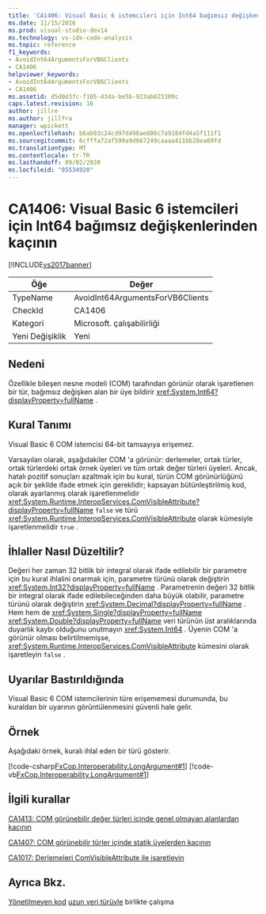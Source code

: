 ```yaml
---
title: 'CA1406: Visual Basic 6 istemcileri için Int64 bağımsız değişkenlerinden kaçının | Microsoft Docs'
ms.date: 11/15/2016
ms.prod: visual-studio-dev14
ms.technology: vs-ide-code-analysis
ms.topic: reference
f1_keywords:
- AvoidInt64ArgumentsForVB6Clients
- CA1406
helpviewer_keywords:
- AvoidInt64ArgumentsForVB6Clients
- CA1406
ms.assetid: d5d0d3fc-f105-43da-be5b-923ab023309c
caps.latest.revision: 16
author: jillre
ms.author: jillfra
manager: wpickett
ms.openlocfilehash: b6ab93c24cd97d498ae886c7a9184fd4a5f111f1
ms.sourcegitcommit: 6cfffa72af599a9d667249caaaa411bb28ea69fd
ms.translationtype: MT
ms.contentlocale: tr-TR
ms.lasthandoff: 09/02/2020
ms.locfileid: "85534920"
---
```

# <a name="ca1406-avoid-int64-arguments-for-visual-basic-6-clients"></a>CA1406: Visual Basic 6 istemcileri için Int64 bağımsız değişkenlerinden kaçının
[!INCLUDE[vs2017banner](../includes/vs2017banner.md)]

|Öğe|Değer|
|-|-|
|TypeName|AvoidInt64ArgumentsForVB6Clients|
|CheckId|CA1406|
|Kategori|Microsoft. çalışabilirliği|
|Yeni Değişiklik|Yeni|

## <a name="cause"></a>Nedeni
 Özellikle bileşen nesne modeli (COM) tarafından görünür olarak işaretlenen bir tür, bağımsız değişken alan bir üye bildirir <xref:System.Int64?displayProperty=fullName> .

## <a name="rule-description"></a>Kural Tanımı
 Visual Basic 6 COM istemcisi 64-bit tamsayıya erişemez.

 Varsayılan olarak, aşağıdakiler COM 'a görünür: derlemeler, ortak türler, ortak türlerdeki ortak örnek üyeleri ve tüm ortak değer türleri üyeleri. Ancak, hatalı pozitif sonuçları azaltmak için bu kural, türün COM görünürlüğünü açık bir şekilde ifade etmek için gereklidir; kapsayan bütünleştirilmiş kod, olarak ayarlanmış olarak işaretlenmelidir <xref:System.Runtime.InteropServices.ComVisibleAttribute?displayProperty=fullName> `false` ve türü <xref:System.Runtime.InteropServices.ComVisibleAttribute> olarak kümesiyle işaretlenmelidir `true` .

## <a name="how-to-fix-violations"></a>İhlaller Nasıl Düzeltilir?
 Değeri her zaman 32 bitlik bir integral olarak ifade edilebilir bir parametre için bu kural ihlalini onarmak için, parametre türünü olarak değiştirin <xref:System.Int32?displayProperty=fullName> . Parametrenin değeri 32 bitlik bir integral olarak ifade edilebileceğinden daha büyük olabilir, parametre türünü olarak değiştirin <xref:System.Decimal?displayProperty=fullName> . Hem hem de <xref:System.Single?displayProperty=fullName> <xref:System.Double?displayProperty=fullName> veri türünün üst aralıklarında duyarlık kaybı olduğunu unutmayın <xref:System.Int64> . Üyenin COM 'a görünür olması belirtilmemişse, <xref:System.Runtime.InteropServices.ComVisibleAttribute> kümesini olarak işaretleyin `false` .

## <a name="when-to-suppress-warnings"></a>Uyarılar Bastırıldığında
 Visual Basic 6 COM istemcilerinin türe erişememesi durumunda, bu kuraldan bir uyarının görüntülenmesini güvenli hale gelir.

## <a name="example"></a>Örnek
 Aşağıdaki örnek, kuralı ihlal eden bir türü gösterir.

 [!code-csharp[FxCop.Interoperability.LongArgument#1](../snippets/csharp/VS_Snippets_CodeAnalysis/FxCop.Interoperability.LongArgument/cs/FxCop.Interoperability.LongArgument.cs#1)]
 [!code-vb[FxCop.Interoperability.LongArgument#1](../snippets/visualbasic/VS_Snippets_CodeAnalysis/FxCop.Interoperability.LongArgument/vb/FxCop.Interoperability.LongArgument.vb#1)]

## <a name="related-rules"></a>İlgili kurallar
 [CA1413: COM görünebilir değer türleri içinde genel olmayan alanlardan kaçının](../code-quality/ca1413-avoid-non-public-fields-in-com-visible-value-types.md)

 [CA1407: COM görünebilir türler içinde statik üyelerden kaçının](../code-quality/ca1407-avoid-static-members-in-com-visible-types.md)

 [CA1017: Derlemeleri ComVisibleAttribute ile işaretleyin](../code-quality/ca1017-mark-assemblies-with-comvisibleattribute.md)

## <a name="see-also"></a>Ayrıca Bkz.
 [Yönetilmeyen kod](https://msdn.microsoft.com/library/ccb68ce7-b0e9-4ffb-839d-03b1cd2c1258) [uzun veri türüyle](https://msdn.microsoft.com/library/b4770c34-1804-4f8c-b512-c10b0893e516) birlikte çalışma
